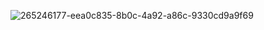 ![265246177-eea0c835-8b0c-4a92-a86c-9330cd9a9f69](https://github.com/kuehbiko/03-Coursework/assets/88494428/a70c3b6c-794a-4ddb-9dd9-6bdebae5139c)
